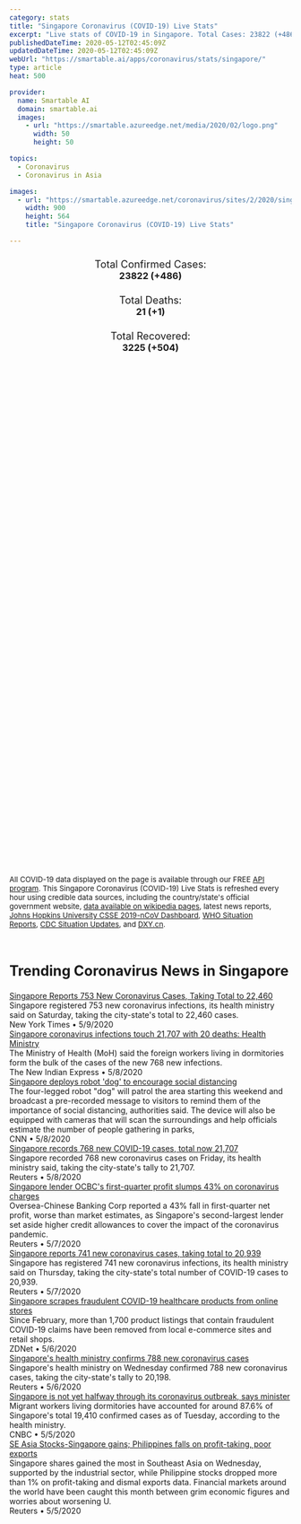 ```yaml
---
category: stats
title: "Singapore Coronavirus (COVID-19) Live Stats"
excerpt: "Live stats of COVID-19 in Singapore. Total Cases: 23822 (+486), Deaths: 21 (+1), Recoveries: 3225(+504)."
publishedDateTime: 2020-05-12T02:45:09Z
updatedDateTime: 2020-05-12T02:45:09Z
webUrl: "https://smartable.ai/apps/coronavirus/stats/singapore/"
type: article
heat: 500

provider:
  name: Smartable AI
  domain: smartable.ai
  images:
    - url: "https://smartable.azureedge.net/media/2020/02/logo.png"
      width: 50
      height: 50

topics:
  - Coronavirus
  - Coronavirus in Asia

images:
  - url: "https://smartable.azureedge.net/coronavirus/sites/2/2020/singapore.jpg"
    width: 900
    height: 564
    title: "Singapore Coronavirus (COVID-19) Live Stats"

---
```

<div class="total-stats" style="text-align: center;">
    <h3>
	    <div style="font-size: 18px; font-weight: 400;">Total Confirmed Cases:</div>
	    23822 (<span class='red'>+486</span>)
    </h3>
    <h3>
	    <div style="font-size: 18px; font-weight: 400;">Total Deaths:</div>
	    21 (<span class='red'>+1</span>)
    </h3>
    <h3>
	    <div style="font-size: 18px; font-weight: 400;">Total Recovered:</div>
	    3225 (<span class='green'>+504</span>)
    </h3>
</div>

<script type="text/javascript" src="https://www.gstatic.com/charts/loader.js"></script>

<div id="time_series_chart" style="width: 100%; height: 400px;"></div>
<script type="text/javascript">
  google.charts.load('current', {'packages':['corechart']});
  google.charts.setOnLoadCallback(drawChart);
  function drawChart() {
    var data = google.visualization.arrayToDataTable([
      ['Date', 'Total Cases', 'Total Deaths', 'Total Recovered'],
      ['1/22/2020', 0, 0, 0],['1/23/2020', 1, 0, 0],['1/24/2020', 3, 0, 0],['1/25/2020', 3, 0, 0],['1/26/2020', 4, 0, 0],['1/27/2020', 5, 0, 0],['1/28/2020', 7, 0, 0],['1/29/2020', 7, 0, 0],['1/30/2020', 10, 0, 0],['1/31/2020', 13, 0, 0],['2/1/2020', 16, 0, 0],['2/2/2020', 18, 0, 0],['2/3/2020', 18, 0, 0],['2/4/2020', 24, 0, 0],['2/5/2020', 28, 0, 0],['2/6/2020', 28, 0, 0],['2/7/2020', 30, 0, 0],['2/8/2020', 33, 0, 2],['2/9/2020', 40, 0, 2],['2/10/2020', 45, 0, 2],['2/11/2020', 47, 0, 9],['2/12/2020', 50, 0, 15],['2/13/2020', 58, 0, 15],['2/14/2020', 67, 0, 17],['2/15/2020', 72, 0, 18],['2/16/2020', 75, 0, 18],['2/17/2020', 77, 0, 24],['2/18/2020', 81, 0, 29],['2/19/2020', 84, 0, 34],['2/20/2020', 84, 0, 34],['2/21/2020', 85, 0, 37],['2/22/2020', 85, 0, 37],['2/23/2020', 89, 0, 51],['2/24/2020', 89, 0, 51],['2/25/2020', 91, 0, 53],['2/26/2020', 93, 0, 62],['2/27/2020', 93, 0, 62],['2/28/2020', 93, 0, 62],['2/29/2020', 102, 0, 72],['3/1/2020', 106, 0, 72],['3/2/2020', 108, 0, 78],['3/3/2020', 110, 0, 78],['3/4/2020', 110, 0, 78],['3/5/2020', 117, 0, 78],['3/6/2020', 130, 0, 78],['3/7/2020', 138, 0, 78],['3/8/2020', 150, 0, 78],['3/9/2020', 150, 0, 78],['3/10/2020', 160, 0, 78],['3/11/2020', 178, 0, 96],['3/12/2020', 187, 0, 96],['3/13/2020', 200, 0, 97],['3/14/2020', 212, 0, 105],['3/15/2020', 226, 0, 105],['3/16/2020', 243, 0, 109],['3/17/2020', 266, 0, 114],['3/18/2020', 313, 0, 117],['3/19/2020', 345, 0, 124],['3/20/2020', 385, 2, 131],['3/21/2020', 432, 2, 140],['3/22/2020', 455, 2, 144],['3/23/2020', 509, 2, 152],['3/24/2020', 558, 2, 156],['3/25/2020', 631, 2, 160],['3/26/2020', 683, 2, 172],['3/27/2020', 732, 2, 183],['3/28/2020', 802, 3, 198],['3/29/2020', 844, 3, 212],['3/30/2020', 879, 3, 228],['3/31/2020', 926, 3, 240],['4/1/2020', 1000, 4, 245],['4/2/2020', 1049, 5, 266],['4/3/2020', 1114, 5, 282],['4/4/2020', 1189, 6, 297],['4/5/2020', 1309, 6, 320],['4/6/2020', 1375, 6, 344],['4/7/2020', 1481, 6, 377],['4/8/2020', 1623, 6, 406],['4/9/2020', 1910, 7, 460],['4/10/2020', 2108, 7, 492],['4/11/2020', 2299, 8, 528],['4/12/2020', 2532, 8, 560],['4/13/2020', 2918, 9, 586],['4/14/2020', 3252, 10, 611],['4/15/2020', 3699, 10, 652],['4/16/2020', 4427, 10, 683],['4/17/2020', 5050, 11, 708],['4/18/2020', 5992, 11, 740],['4/19/2020', 6588, 11, 768],['4/20/2020', 8014, 11, 801],['4/21/2020', 9125, 11, 839],['4/22/2020', 10141, 12, 896],['4/23/2020', 11178, 12, 924],['4/24/2020', 12075, 12, 956],['4/25/2020', 13624, 12, 1002],['4/26/2020', 13624, 12, 1060],['4/27/2020', 14423, 14, 1095],['4/28/2020', 14951, 14, 1128],['4/29/2020', 15641, 14, 1188],['4/30/2020', 16169, 15, 1244],['5/1/2020', 16858, 16, 1295],['5/2/2020', 17548, 17, 1347],['5/3/2020', 18205, 18, 1408],['5/4/2020', 18778, 18, 1457],['5/5/2020', 19410, 18, 1519],['5/6/2020', 20198, 20, 1634],['5/7/2020', 20939, 20, 1712],['5/8/2020', 21707, 20, 2040],['5/9/2020', 22460, 20, 2296],['5/10/2020', 23336, 20, 2721],['5/11/2020', 23822, 21, 3225],
    ]);
    var options = {
      curveType: 'none',
      chartArea: {'width': '80%', 'height': '80%'},
      legend: { position: 'top' },
      lineWidth: 5,
      colors: ['#f60109', '#444444', '#81B71F']
    };
    var chart = new google.visualization.LineChart(document.getElementById('time_series_chart'));
    chart.draw(data, options);
  }
</script>

<div id="geo_chart" style="width: 100%; height: 500px;"></div>
<script type="text/javascript">
  google.charts.load('current', {
    'packages':['geochart'],
    'mapsApiKey': 'AIzaSyDk1HhVhLaveyKrUhhHZ5YwzIpEcbdal6U'
  });
  google.charts.setOnLoadCallback(drawRegionsMap);
  function drawRegionsMap() {
    var data = google.visualization.arrayToDataTable([
      ['Location', 'Total Cases', 'Total Deaths'],
      ["Singapore", 23822, 21]
    ]);
    var options = {
      backgroundColor: {fill:'transparent',stroke:'#FFF' ,strokeWidth:0 }, 
      region: 'SG',
      resolution: 'countries', 
      legend: 'none',
      colorAxis: {
          colors: ['#FFE2E2', '#f60109']
      }
    };
    var chart = new google.visualization.GeoChart(document.getElementById('geo_chart'));
    chart.draw(data, options);
  };
</script>



<span style="font-size: 13px">All COVID-19 data displayed on the page is available through our FREE <a href="https://developer.smartable.ai">API program</a>. This Singapore Coronavirus (COVID-19) Live Stats is refreshed every hour using credible data sources, including the country/state's official government website, <a href="https://en.wikipedia.org/wiki/2019%E2%80%9320_coronavirus_pandemic" target="_blank">data available on wikipedia pages</a>, latest news reports, <a href="https://systems.jhu.edu/research/public-health/ncov/" target="_blank">Johns Hopkins University CSSE 2019-nCoV Dashboard</a>, <a href="https://www.who.int/emergencies/diseases/novel-coronavirus-2019/situation-reports" target="_blank">WHO Situation Reports</a>, <a href="https://www.cdc.gov/coronavirus/2019-ncov/index.html" target="_blank">CDC Situation Updates</a>, and <a href="https://ncov.dxy.cn/ncovh5/view/pneumonia" target="_blank">DXY.cn</a>.</span>


<h2 id="news" class="center" style="margin-top: 60px; font-size: 25px;">Trending Coronavirus News in Singapore</h2>
<div class="row">
<div class="col-md-6 col-sm-12">
  <div class="content-card">
	<a href="https://www.nytimes.com/reuters/2020/05/09/world/asia/09reuters-health-coronavirus-singapore.html"><div class="card-image" style="background-image: url(https://static01.nyt.com/newsgraphics/images/icons/defaultPromoCrop.png)"></div></a>
	<div class="content">
		<div class="card-title"><a href="https://www.nytimes.com/reuters/2020/05/09/world/asia/09reuters-health-coronavirus-singapore.html">Singapore Reports 753 New Coronavirus Cases, Taking Total to 22,460</a></div>
		<div class="card-excerpt">Singapore registered 753 new coronavirus infections, its health ministry said on Saturday, taking the city-state's total to 22,460 cases.</div>
		<div class="card-meta">
			<span class="card-provider">New York Times</span> • <span class="card-date">5/9/2020</span>
		</div>
	</div>
  </div>
</div>
<div class="col-md-6 col-sm-12">
  <div class="content-card">
	<a href="https://www.newindianexpress.com/world/2020/may/09/singapore-coronavirus-infections-touch-21707-with-20-deaths-health-ministry-2140989.html"><div class="card-image" style="background-image: url(https://images.newindianexpress.com/uploads/user/imagelibrary/2020/5/6/w600X390/000_1QH6CK.jpg)"></div></a>
	<div class="content">
		<div class="card-title"><a href="https://www.newindianexpress.com/world/2020/may/09/singapore-coronavirus-infections-touch-21707-with-20-deaths-health-ministry-2140989.html">Singapore coronavirus infections touch 21,707 with 20 deaths: Health Ministry</a></div>
		<div class="card-excerpt">The Ministry of Health (MoH) said the foreign workers living in dormitories form the bulk of the cases of the new 768 new infections.</div>
		<div class="card-meta">
			<span class="card-provider">The New Indian Express</span> • <span class="card-date">5/8/2020</span>
		</div>
	</div>
  </div>
</div>
<div class="col-md-6 col-sm-12">
  <div class="content-card">
	<a href="https://www.cnn.com/2020/05/08/tech/singapore-coronavirus-social-distancing-robot-intl-hnk/index.html"><div class="card-image" style="background-image: url(https://cdn.cnn.com/cnnnext/dam/assets/200508144808-spot-singapore-govtech-super-tease.jpeg)"></div></a>
	<div class="content">
		<div class="card-title"><a href="https://www.cnn.com/2020/05/08/tech/singapore-coronavirus-social-distancing-robot-intl-hnk/index.html">Singapore deploys robot 'dog' to encourage social distancing</a></div>
		<div class="card-excerpt">The four-legged robot "dog" will patrol the area starting this weekend and broadcast a pre-recorded message to visitors to remind them of the importance of social distancing, authorities said. The device will also be equipped with cameras that will scan the surroundings and help officials estimate the number of people gathering in parks,</div>
		<div class="card-meta">
			<span class="card-provider">CNN</span> • <span class="card-date">5/8/2020</span>
		</div>
	</div>
  </div>
</div>
<div class="col-md-6 col-sm-12">
  <div class="content-card">
	<a href="https://www.reuters.com/article/us-health-coronavirus-singapore-idUSKBN22K0UU"><div class="card-image" style="background-image: url(https://s3.reutersmedia.net/resources/r/?m=02&d=20200508&t=2&i=1517911874&w=&fh=545px&fw=&ll=&pl=&sq=&r=LYNXMPEG470GK)"></div></a>
	<div class="content">
		<div class="card-title"><a href="https://www.reuters.com/article/us-health-coronavirus-singapore-idUSKBN22K0UU">Singapore records 768 new COVID-19 cases, total now 21,707</a></div>
		<div class="card-excerpt">Singapore recorded 768 new coronavirus cases on Friday, its health ministry said, taking the city-state's tally to 21,707.</div>
		<div class="card-meta">
			<span class="card-provider">Reuters</span> • <span class="card-date">5/8/2020</span>
		</div>
	</div>
  </div>
</div>
<div class="col-md-6 col-sm-12">
  <div class="content-card">
	<a href="https://www.reuters.com/article/us-ocbc-results-idUSKBN22J3MI"><div class="card-image" style="background-image: url(https://s4.reutersmedia.net/resources_v3/images/rcom-default.png)"></div></a>
	<div class="content">
		<div class="card-title"><a href="https://www.reuters.com/article/us-ocbc-results-idUSKBN22J3MI">Singapore lender OCBC's first-quarter profit slumps 43% on coronavirus charges</a></div>
		<div class="card-excerpt">Oversea-Chinese Banking Corp reported a 43% fall in first-quarter net profit, worse than market estimates, as Singapore's second-largest lender set aside higher credit allowances to cover the impact of the coronavirus pandemic.</div>
		<div class="card-meta">
			<span class="card-provider">Reuters</span> • <span class="card-date">5/7/2020</span>
		</div>
	</div>
  </div>
</div>
<div class="col-md-6 col-sm-12">
  <div class="content-card">
	<a href="https://www.reuters.com/article/us-health-coronavirus-singapore-idUSKBN22J0UO"><div class="card-image" style="background-image: url(https://s2.reutersmedia.net/resources/r/?m=02&d=20200507&t=2&i=1517764387&w=&fh=545px&fw=&ll=&pl=&sq=&r=LYNXMPEG460FC)"></div></a>
	<div class="content">
		<div class="card-title"><a href="https://www.reuters.com/article/us-health-coronavirus-singapore-idUSKBN22J0UO">Singapore reports 741 new coronavirus cases, taking total to 20,939</a></div>
		<div class="card-excerpt">Singapore has registered 741 new coronavirus infections, its health ministry said on Thursday, taking the city-state's total number of COVID-19 cases to 20,939.</div>
		<div class="card-meta">
			<span class="card-provider">Reuters</span> • <span class="card-date">5/7/2020</span>
		</div>
	</div>
  </div>
</div>
<div class="col-md-6 col-sm-12">
  <div class="content-card">
	<a href="https://www.zdnet.com/article/singapore-scrapes-fraudulent-covid-19-healthcare-products-from-online-stores/"><div class="card-image" style="background-image: url(https://zdnet4.cbsistatic.com/hub/i/r/2016/02/22/e4a9fab1-0023-465b-8a12-250f05e47a88/thumbnail/1200x675/a4d848327d28808fd777ede97292dfce/5g-connectivity.jpg)"></div></a>
	<div class="content">
		<div class="card-title"><a href="https://www.zdnet.com/article/singapore-scrapes-fraudulent-covid-19-healthcare-products-from-online-stores/">Singapore scrapes fraudulent COVID-19 healthcare products from online stores</a></div>
		<div class="card-excerpt">Since February, more than 1,700 product listings that contain fraudulent COVID-19 claims have been removed from local e-commerce sites and retail shops.</div>
		<div class="card-meta">
			<span class="card-provider">ZDNet</span> • <span class="card-date">5/6/2020</span>
		</div>
	</div>
  </div>
</div>
<div class="col-md-6 col-sm-12">
  <div class="content-card">
	<a href="https://www.reuters.com/article/us-health-coronavirus-singapore-idUSKBN22I0SG"><div class="card-image" style="background-image: url(https://s3.reutersmedia.net/resources/r/?m=02&d=20200506&t=2&i=1517622084&w=&fh=545px&fw=&ll=&pl=&sq=&r=LYNXMPEG450FO)"></div></a>
	<div class="content">
		<div class="card-title"><a href="https://www.reuters.com/article/us-health-coronavirus-singapore-idUSKBN22I0SG">Singapore's health ministry confirms 788 new coronavirus cases</a></div>
		<div class="card-excerpt">Singapore's health ministry on Wednesday confirmed 788 new coronavirus cases, taking the city-state's tally to 20,198.</div>
		<div class="card-meta">
			<span class="card-provider">Reuters</span> • <span class="card-date">5/6/2020</span>
		</div>
	</div>
  </div>
</div>
<div class="col-md-6 col-sm-12">
  <div class="content-card">
	<a href="https://www.cnbc.com/2020/05/06/coronavirus-singapore-is-not-halfway-through-outbreak-says-minister.html"><div class="card-image" style="background-image: url(https://image.cnbcfm.com/api/v1/image/106486812-1586821456671gettyimages-1209215531.jpeg?v=1588738000)"></div></a>
	<div class="content">
		<div class="card-title"><a href="https://www.cnbc.com/2020/05/06/coronavirus-singapore-is-not-halfway-through-outbreak-says-minister.html">Singapore is not yet halfway through its coronavirus outbreak, says minister</a></div>
		<div class="card-excerpt">Migrant workers living dormitories have accounted for around 87.6% of Singapore's total 19,410 confirmed cases as of Tuesday, according to the health ministry.</div>
		<div class="card-meta">
			<span class="card-provider">CNBC</span> • <span class="card-date">5/5/2020</span>
		</div>
	</div>
  </div>
</div>
<div class="col-md-6 col-sm-12">
  <div class="content-card">
	<a href="https://www.reuters.com/article/southeast-asia-stocks-idUSL4N2CO0GB"><div class="card-image" style="background-image: url(https://s4.reutersmedia.net/resources_v3/images/rcom-default.png)"></div></a>
	<div class="content">
		<div class="card-title"><a href="https://www.reuters.com/article/southeast-asia-stocks-idUSL4N2CO0GB">SE Asia Stocks-Singapore gains; Philippines falls on profit-taking, poor exports</a></div>
		<div class="card-excerpt">Singapore shares gained the most in Southeast Asia on Wednesday, supported by the industrial sector, while Philippine stocks dropped more than 1% on profit-taking and dismal exports data. Financial markets around the world have been caught this month between grim economic figures and worries about worsening U.</div>
		<div class="card-meta">
			<span class="card-provider">Reuters</span> • <span class="card-date">5/5/2020</span>
		</div>
	</div>
  </div>
</div>

</div>

